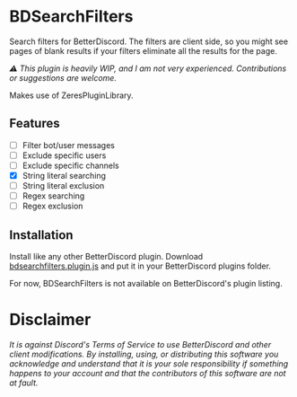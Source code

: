 # BDSearchFilters
Search filters for BetterDiscord. The filters are client side, so you might see pages of blank results if your filters eliminate all the results for the page.

*:warning: This plugin is heavily WIP, and I am not very experienced. Contributions or suggestions are welcome.*

Makes use of ZeresPluginLibrary.

## Features
- [ ] Filter bot/user messages
- [ ] Exclude specific users
- [ ] Exclude specific channels
- [x] String literal searching
- [ ] String literal exclusion
- [ ] Regex searching
- [ ] Regex exclusion

## Installation
Install like any other BetterDiscord plugin. Download [bdsearchfilters.plugin.js](https://github.com/builderpepc/BDSearchFilters/raw/main/bdsearchfilters.plugin.js) and put it in your BetterDiscord plugins folder.

For now, BDSearchFilters is not available on BetterDiscord's plugin listing.

# Disclaimer
*It is against Discord's Terms of Service to use BetterDiscord and other client modifications. By installing, using, or distributing this software you acknowledge and understand that it is your sole responsibility if something happens to your account and that the contributors of this software are not at fault.*
